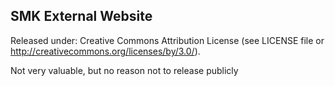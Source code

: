 ## SMK External Website

Released under: Creative Commons Attribution License (see LICENSE file or http://creativecommons.org/licenses/by/3.0/).

Not very valuable, but no reason not to release publicly